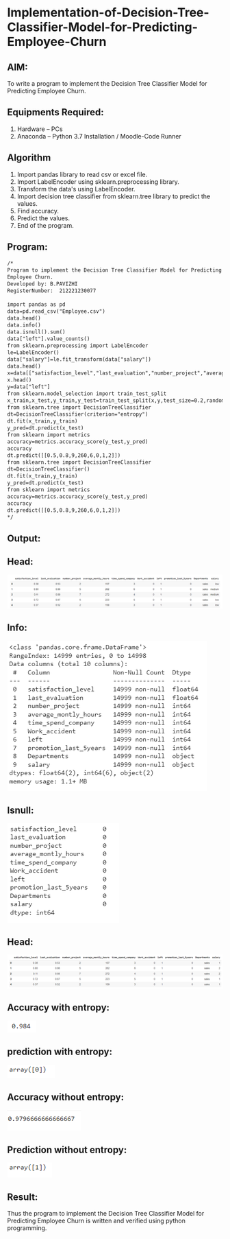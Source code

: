 # Implementation-of-Decision-Tree-Classifier-Model-for-Predicting-Employee-Churn

## AIM:
To write a program to implement the Decision Tree Classifier Model for Predicting Employee Churn.

## Equipments Required:
1. Hardware – PCs
2. Anaconda – Python 3.7 Installation / Moodle-Code Runner

## Algorithm
1. Import pandas library to read csv or excel file.
2. Import LabelEncoder using sklearn.preprocessing library.
3. Transform the data's using LabelEncoder.
4. Import decision tree classifier from sklearn.tree library to predict the values.
5. Find accuracy.
6. Predict the values.
7. End of the program.

## Program:
```
/*
Program to implement the Decision Tree Classifier Model for Predicting Employee Churn.
Developed by: B.PAVIZHI
RegisterNumber:  212221230077

import pandas as pd
data=pd.read_csv("Employee.csv")
data.head()
data.info()
data.isnull().sum()
data["left"].value_counts()
from sklearn.preprocessing import LabelEncoder
le=LabelEncoder()
data["salary"]=le.fit_transform(data["salary"])
data.head()
x=data[["satisfaction_level","last_evaluation","number_project","average_montly_hours","time_spend_company","Work_accident","promotion_last_5years","salary"]]
x.head()
y=data["left"]
from sklearn.model_selection import train_test_split
x_train,x_test,y_train,y_test=train_test_split(x,y,test_size=0.2,random_state=100)
from sklearn.tree import DecisionTreeClassifier
dt=DecisionTreeClassifier(criterion="entropy")
dt.fit(x_train,y_train)
y_pred=dt.predict(x_test)
from sklearn import metrics
accuracy=metrics.accuracy_score(y_test,y_pred)
accuracy
dt.predict([[0.5,0.8,9,260,6,0,1,2]])
from sklearn.tree import DecisionTreeClassifier
dt=DecisionTreeClassifier()
dt.fit(x_train,y_train)
y_pred=dt.predict(x_test)
from sklearn import metrics
accuracy=metrics.accuracy_score(y_test,y_pred)
accuracy
dt.predict([[0.5,0.8,9,260,6,0,1,2]])
*/
```

## Output:
## Head:
![decision tree classifier model](./head.png)
## Info:
![decision tree classifier model](info.png)
## Isnull:
![decision tree classifier model](./null.png)
## Head:
![decision tree classifier model](./head2.png)
## Accuracy with entropy:
![decision tree classifier model](./accuracy.png)
## prediction with entropy:
![decision tree classifier model](./array.png)
## Accuracy without entropy:
![decision tree classifier model](./accuracywithout.png)
## Prediction  without entropy:
![decision tree classifier model](./predictionwithout.png)


## Result:
Thus the program to implement the  Decision Tree Classifier Model for Predicting Employee Churn is written and verified using python programming.
